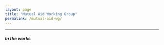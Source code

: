 ```yaml
---
layout: page
title: "Mutual Aid Working Group"
permalink: /mutual-aid-wg/
---
```

---

#### *In the works*
